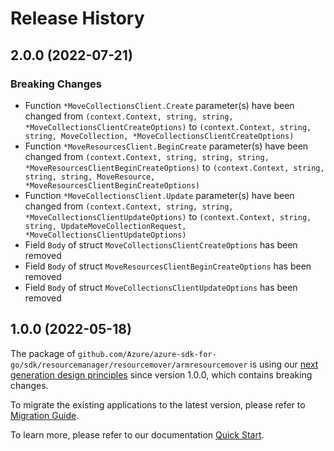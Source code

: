 # Release History

## 2.0.0 (2022-07-21)
### Breaking Changes

- Function `*MoveCollectionsClient.Create` parameter(s) have been changed from `(context.Context, string, string, *MoveCollectionsClientCreateOptions)` to `(context.Context, string, string, MoveCollection, *MoveCollectionsClientCreateOptions)`
- Function `*MoveResourcesClient.BeginCreate` parameter(s) have been changed from `(context.Context, string, string, string, *MoveResourcesClientBeginCreateOptions)` to `(context.Context, string, string, string, MoveResource, *MoveResourcesClientBeginCreateOptions)`
- Function `*MoveCollectionsClient.Update` parameter(s) have been changed from `(context.Context, string, string, *MoveCollectionsClientUpdateOptions)` to `(context.Context, string, string, UpdateMoveCollectionRequest, *MoveCollectionsClientUpdateOptions)`
- Field `Body` of struct `MoveCollectionsClientCreateOptions` has been removed
- Field `Body` of struct `MoveResourcesClientBeginCreateOptions` has been removed
- Field `Body` of struct `MoveCollectionsClientUpdateOptions` has been removed


## 1.0.0 (2022-05-18)

The package of `github.com/Azure/azure-sdk-for-go/sdk/resourcemanager/resourcemover/armresourcemover` is using our [next generation design principles](https://azure.github.io/azure-sdk/general_introduction.html) since version 1.0.0, which contains breaking changes.

To migrate the existing applications to the latest version, please refer to [Migration Guide](https://aka.ms/azsdk/go/mgmt/migration).

To learn more, please refer to our documentation [Quick Start](https://aka.ms/azsdk/go/mgmt).